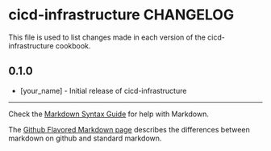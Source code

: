 cicd-infrastructure CHANGELOG
=============================

This file is used to list changes made in each version of the cicd-infrastructure cookbook.

0.1.0
-----
- [your_name] - Initial release of cicd-infrastructure

- - -
Check the [Markdown Syntax Guide](http://daringfireball.net/projects/markdown/syntax) for help with Markdown.

The [Github Flavored Markdown page](http://github.github.com/github-flavored-markdown/) describes the differences between markdown on github and standard markdown.
